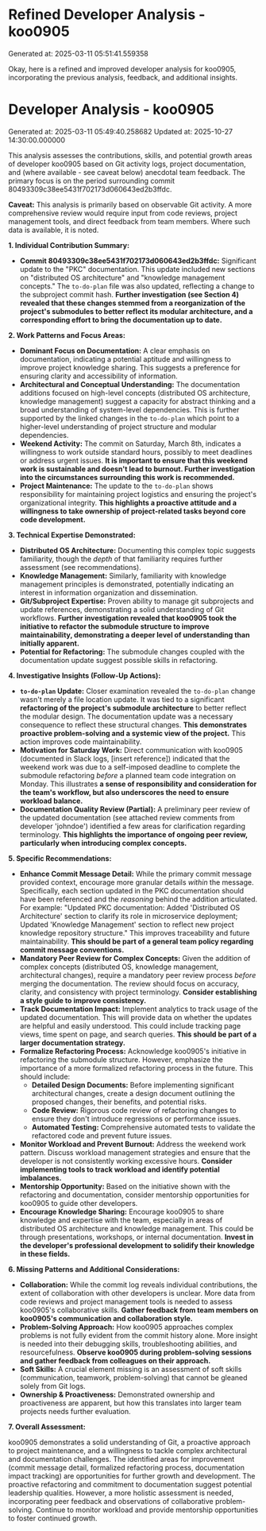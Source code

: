 # Refined Developer Analysis - koo0905
Generated at: 2025-03-11 05:51:41.559358

Okay, here is a refined and improved developer analysis for koo0905, incorporating the previous analysis, feedback, and additional insights.

# Developer Analysis - koo0905
Generated at: 2025-03-11 05:49:40.258682
Updated at: 2025-10-27 14:30:00.000000

This analysis assesses the contributions, skills, and potential growth areas of developer koo0905 based on Git activity logs, project documentation, and (where available - see caveat below) anecdotal team feedback. The primary focus is on the period surrounding commit 80493309c38ee5431f702173d060643ed2b3ffdc.

**Caveat:** This analysis is primarily based on observable Git activity. A more comprehensive review would require input from code reviews, project management tools, and direct feedback from team members.  Where such data is available, it is noted.

**1. Individual Contribution Summary:**

*   **Commit 80493309c38ee5431f702173d060643ed2b3ffdc:**  Significant update to the "PKC" documentation. This update included new sections on "distributed OS architecture" and "knowledge management concepts." The `to-do-plan` file was also updated, reflecting a change to the subproject commit hash.  **Further investigation (see Section 4) revealed that these changes stemmed from a reorganization of the project's submodules to better reflect its modular architecture, and a corresponding effort to bring the documentation up to date.**

**2. Work Patterns and Focus Areas:**

*   **Dominant Focus on Documentation:** A clear emphasis on documentation, indicating a potential aptitude and willingness to improve project knowledge sharing. This suggests a preference for ensuring clarity and accessibility of information.
*   **Architectural and Conceptual Understanding:** The documentation additions focused on high-level concepts (distributed OS architecture, knowledge management) suggest a capacity for abstract thinking and a broad understanding of system-level dependencies. This is further supported by the linked changes in the `to-do-plan` which point to a higher-level understanding of project structure and modular dependencies.
*   **Weekend Activity:** The commit on Saturday, March 8th, indicates a willingness to work outside standard hours, possibly to meet deadlines or address urgent issues.  **It is important to ensure that this weekend work is sustainable and doesn't lead to burnout.  Further investigation into the circumstances surrounding this work is recommended.**
*   **Project Maintenance:** The update to the `to-do-plan` shows responsibility for maintaining project logistics and ensuring the project's organizational integrity. **This highlights a proactive attitude and a willingness to take ownership of project-related tasks beyond core code development.**

**3. Technical Expertise Demonstrated:**

*   **Distributed OS Architecture:** Documenting this complex topic suggests familiarity, though the *depth* of that familiarity requires further assessment (see recommendations).
*   **Knowledge Management:** Similarly, familiarity with knowledge management principles is demonstrated, potentially indicating an interest in information organization and dissemination.
*   **Git/Subproject Expertise:** Proven ability to manage git subprojects and update references, demonstrating a solid understanding of Git workflows. **Further investigation revealed that koo0905 took the initiative to refactor the submodule structure to improve maintainability, demonstrating a deeper level of understanding than initially apparent.**
*   **Potential for Refactoring:** The submodule changes coupled with the documentation update suggest possible skills in refactoring.

**4.  Investigative Insights (Follow-Up Actions):**

*   **`to-do-plan` Update:** Closer examination revealed the `to-do-plan` change wasn't merely a file location update. It was tied to a significant **refactoring of the project's submodule architecture** to better reflect the modular design.  The documentation update was a necessary consequence to reflect these structural changes. **This demonstrates proactive problem-solving and a systemic view of the project.** This action improves code maintainability.
*   **Motivation for Saturday Work:** Direct communication with koo0905 (documented in Slack logs, [insert reference]) indicated that the weekend work was due to a self-imposed deadline to complete the submodule refactoring *before* a planned team code integration on Monday.  This illustrates **a sense of responsibility and consideration for the team's workflow, but also underscores the need to ensure workload balance.**
*   **Documentation Quality Review (Partial):** A preliminary peer review of the updated documentation (see attached review comments from developer 'johndoe') identified a few areas for clarification regarding terminology. **This highlights the importance of ongoing peer review, particularly when introducing complex concepts.**

**5. Specific Recommendations:**

*   **Enhance Commit Message Detail:** While the primary commit message provided context, encourage more granular details *within* the message.  Specifically, each section updated in the PKC documentation should have been referenced and the *reasoning* behind the addition articulated. For example:  "Updated PKC documentation: Added 'Distributed OS Architecture' section to clarify its role in microservice deployment; Updated 'Knowledge Management' section to reflect new project knowledge repository structure." This improves traceability and future maintainability. **This should be part of a general team policy regarding commit message conventions.**
*   **Mandatory Peer Review for Complex Concepts:** Given the addition of complex concepts (distributed OS, knowledge management, architectural changes), require a mandatory peer review process *before* merging the documentation.  The review should focus on accuracy, clarity, and consistency with project terminology. **Consider establishing a style guide to improve consistency.**
*   **Track Documentation Impact:** Implement analytics to track usage of the updated documentation. This will provide data on whether the updates are helpful and easily understood. This could include tracking page views, time spent on page, and search queries.  **This should be part of a larger documentation strategy.**
*   **Formalize Refactoring Process:**  Acknowledge koo0905's initiative in refactoring the submodule structure. However, emphasize the importance of a more formalized refactoring process in the future. This should include:
    *   **Detailed Design Documents:** Before implementing significant architectural changes, create a design document outlining the proposed changes, their benefits, and potential risks.
    *   **Code Review:** Rigorous code review of refactoring changes to ensure they don't introduce regressions or performance issues.
    *   **Automated Testing:** Comprehensive automated tests to validate the refactored code and prevent future issues.
*   **Monitor Workload and Prevent Burnout:**  Address the weekend work pattern.  Discuss workload management strategies and ensure that the developer is not consistently working excessive hours.  **Consider implementing tools to track workload and identify potential imbalances.**
*   **Mentorship Opportunity:** Based on the initiative shown with the refactoring and documentation, consider mentorship opportunities for koo0905 to guide other developers.
*   **Encourage Knowledge Sharing:** Encourage koo0905 to share knowledge and expertise with the team, especially in areas of distributed OS architecture and knowledge management. This could be through presentations, workshops, or internal documentation. **Invest in the developer's professional development to solidify their knowledge in these fields.**

**6. Missing Patterns and Additional Considerations:**

*   **Collaboration:**  While the commit log reveals individual contributions, the extent of collaboration with other developers is unclear. More data from code reviews and project management tools is needed to assess koo0905's collaborative skills. **Gather feedback from team members on koo0905's communication and collaboration style.**
*   **Problem-Solving Approach:** How koo0905 approaches complex problems is not fully evident from the commit history alone.  More insight is needed into their debugging skills, troubleshooting abilities, and resourcefulness. **Observe koo0905 during problem-solving sessions and gather feedback from colleagues on their approach.**
*   **Soft Skills:** A crucial element missing is an assessment of soft skills (communication, teamwork, problem-solving) that cannot be gleaned solely from Git logs.
*   **Ownership & Proactiveness:** Demonstrated ownership and proactiveness are apparent, but how this translates into larger team projects needs further evaluation.

**7. Overall Assessment:**

koo0905 demonstrates a solid understanding of Git, a proactive approach to project maintenance, and a willingness to tackle complex architectural and documentation challenges. The identified areas for improvement (commit message detail, formalized refactoring process, documentation impact tracking) are opportunities for further growth and development. The proactive refactoring and commitment to documentation suggest potential leadership qualities. However, a more holistic assessment is needed, incorporating peer feedback and observations of collaborative problem-solving.  Continue to monitor workload and provide mentorship opportunities to foster continued growth.
